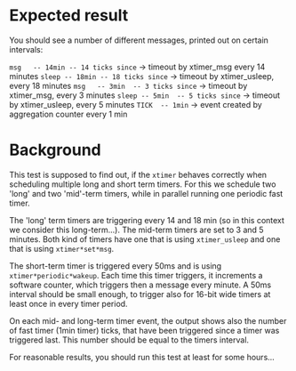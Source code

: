 Expected result
===============
You should see a number of different messages, printed out on certain intervals:

`msg   -- 14min -- 14 ticks since` -> timeout by xtimer_msg every 14 minutes
`sleep -- 18min -- 18 ticks since` -> timeout by xtimer_usleep, every 18 minutes
`msg   -- 3min  -- 3 ticks since`  -> timeout by xtimer_msg, every 3 minutes
`sleep -- 5min  -- 5 ticks since`  -> timeout by xtimer_usleep, every 5 minutes
`TICK  -- 1min`  -> event created by aggregation counter every 1 min

Background
==========
This test is supposed to find out, if the `xtimer` behaves correctly when
scheduling multiple long and short term timers. For this we schedule two 'long'
and two 'mid'-term timers, while in parallel running one periodic fast timer.

The 'long' term timers are triggering every 14 and 18 min (so in this context
we consider this long-term...). The mid-term timers are set to 3 and 5 minutes.
Both kind of timers have one that is using `xtimer_usleep` and one that is
using `xtimer*set*msg`.

The short-term timer is triggered every 50ms and is using `xtimer*periodic*wakeup`.
Each time this timer triggers, it increments a software counter, which triggers
then a message every minute. A 50ms interval should be small enough, to trigger
also for 16-bit wide timers at least once in every timer period.

On each mid- and long-term timer event, the output shows also the number of
fast timer (1min timer) ticks, that have been triggered since a timer was
triggered last. This number should be equal to the timers interval.

For reasonable results, you should run this test at least for some hours...

